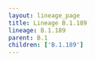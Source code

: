 ```yaml
---
layout: lineage_page
title: Lineage B.1.189
lineage: B.1.189
parent: B.1
children: ['B.1.189']
---
```

